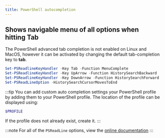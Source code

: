 ```yaml
---
title: PowerShell autocompletion
---
```


## Shows navigable menu of all options when hitting Tab

The PowerShell advanced tab completion is not enabled on Linux and MacOS, however it can be activated by changing the default tab-completion key to **tab**.

```powershell
Set-PSReadlineKeyHandler -Key Tab -Function MenuComplete
Set-PSReadlineKeyHandler -Key UpArrow -Function HistorySearchBackward
Set-PSReadlineKeyHandler -Key DownArrow -Function HistorySearchForward
Set-PSReadLineOption -HistorySearchCursorMovesToEnd
```

:::tip
You can add custom auto completion settings your PowerShell profile by adding them to your PowerShell profile. The location of the profile can be displayed using:

```powershell
$PROFILE
```

If the profile does not already exist, create it.
:::

:::note
For all of the `PSReadLine` options, view the [online documentation](https://docs.microsoft.com/en-us/powershell/module/PSReadline/Set-PSReadlineOption?view=powershell-7&viewFallbackFrom=powershell-5.0)
:::
